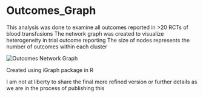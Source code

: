 # Outcomes_Graph

This analysis was done to examine all outcomes reported in >20 RCTs of blood transfusions
The network graph was created to visualize heterogeneity in trial outcome reporting
The size of nodes represents the number of outcomes within each cluster

![Outcomes Network Graph]("[https://github.com/RazaS/Outcomes_Graph/blob/master/test_file_UKPSR_test32.png](https://github.com/RazaS/Outcomes_Graph/blob/master/test_file_UKPSR_test32.png)")

Created using iGraph package in R

I am not at liberty to share the final more refined version or further details as we are in the process of publishing this
 



